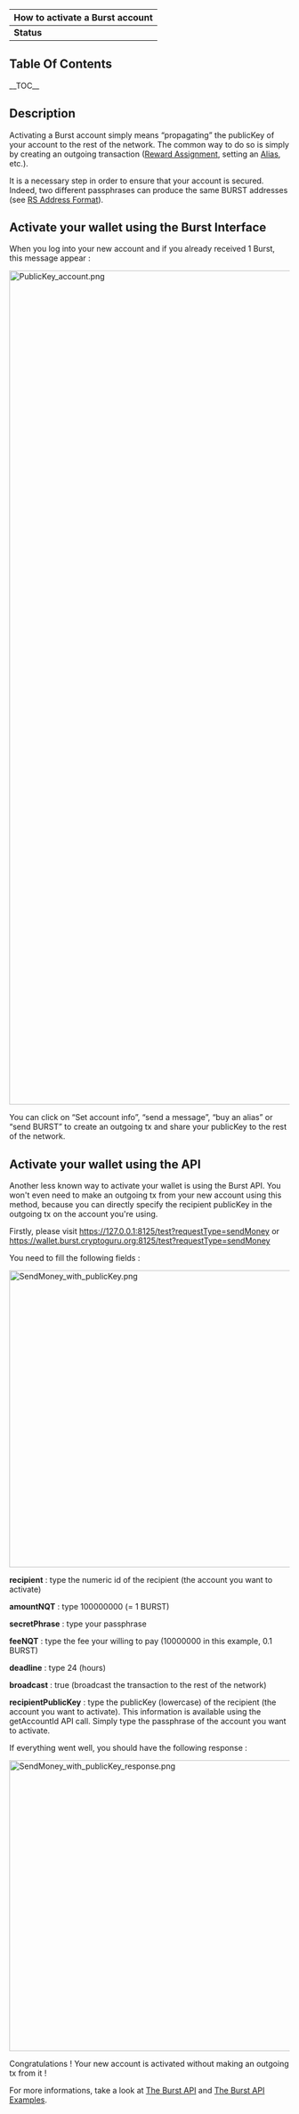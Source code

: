 | How to activate a Burst account |
|---------------------------------|
| **Status**                      |

Table Of Contents
-----------------

\_\_TOC\_\_

Description
-----------

Activating a Burst account simply means “propagating” the publicKey of your account to the rest of the network. The common way to do so is simply by creating an outgoing transaction ([Reward Assignment](reward-assignment.md), setting an [Alias](alias-system.md), etc.).

It is a necessary step in order to ensure that your account is secured. Indeed, two different passphrases can produce the same BURST addresses (see [RS Address Format](rs-address-format.md)).

Activate your wallet using the Burst Interface
----------------------------------------------

When you log into your new account and if you already received 1 Burst, this message appear :

<img src="PublicKey_account.png" title="PublicKey_account.png" alt="PublicKey_account.png" width="1500" height="1500" />

You can click on “Set account info”, “send a message”, “buy an alias” or “send BURST” to create an outgoing tx and share your publicKey to the rest of the network.

Activate your wallet using the API
----------------------------------

Another less known way to activate your wallet is using the Burst API. You won't even need to make an outgoing tx from your new account using this method, because you can directly specify the recipient publicKey in the outgoing tx on the account you're using.

Firstly, please visit <https://127.0.0.1:8125/test?requestType=sendMoney> or <https://wallet.burst.cryptoguru.org:8125/test?requestType=sendMoney>

You need to fill the following fields :

<img src="SendMoney_with_publicKey.png" title="SendMoney_with_publicKey.png" alt="SendMoney_with_publicKey.png" width="534" height="534" />

**recipient** : type the numeric id of the recipient (the account you want to activate)

**amountNQT** : type 100000000 (= 1 BURST)

**secretPhrase** : type your passphrase

**feeNQT** : type the fee your willing to pay (10000000 in this example, 0.1 BURST)

**deadline** : type 24 (hours)

**broadcast** : true (broadcast the transaction to the rest of the network)

**recipientPublicKey** : type the publicKey (lowercase) of the recipient (the account you want to activate). This information is available using the getAccountId API call. Simply type the passphrase of the account you want to activate.

If everything went well, you should have the following response :

<img src="SendMoney_with_publicKey_response.png" title="SendMoney_with_publicKey_response.png" alt="SendMoney_with_publicKey_response.png" width="523" height="523" />

Congratulations ! Your new account is activated without making an outgoing tx from it !

For more informations, take a look at [The Burst API](the-burst-api.md) and [The Burst API Examples](the-burst-api-examples.md).
